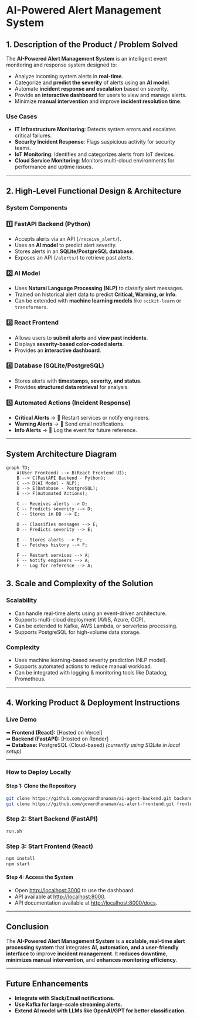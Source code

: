 # AI-Powered Alert Management System

## 1. Description of the Product / Problem Solved

The **AI-Powered Alert Management System** is an intelligent event monitoring and response system designed to:

- Analyze incoming system alerts in **real-time**.
- Categorize and **predict the severity** of alerts using an **AI model**.
- Automate **incident response and escalation** based on severity.
- Provide an **interactive dashboard** for users to view and manage alerts.
- Minimize **manual intervention** and improve **incident resolution time**.

### **Use Cases**
- **IT Infrastructure Monitoring**: Detects system errors and escalates critical failures.
- **Security Incident Response**: Flags suspicious activity for security teams.
- **IoT Monitoring**: Identifies and categorizes alerts from IoT devices.
- **Cloud Service Monitoring**: Monitors multi-cloud environments for performance and uptime issues.

---

## 2. High-Level Functional Design & Architecture

### **System Components**

### 1️⃣ FastAPI Backend (Python)
- Accepts alerts via an API (`/receive_alert/`).
- Uses an **AI model** to predict alert severity.
- Stores alerts in an **SQLite/PostgreSQL database**.
- Exposes an API (`/alerts/`) to retrieve past alerts.

### 2️⃣ AI Model
- Uses **Natural Language Processing (NLP)** to classify alert messages.
- Trained on historical alert data to predict **Critical, Warning, or Info**.
- Can be extended with **machine learning models** like `scikit-learn` or `transformers`.

### 3️⃣ React Frontend
- Allows users to **submit alerts** and **view past incidents**.
- Displays **severity-based color-coded alerts**.
- Provides an **interactive dashboard**.

### 4️⃣ Database (SQLite/PostgreSQL)
- Stores alerts with **timestamps, severity, and status**.
- Provides **structured data retrieval** for analysis.

### 5️⃣ Automated Actions (Incident Response)
- **Critical Alerts** → 🚨 Restart services or notify engineers.
- **Warning Alerts** → 📩 Send email notifications.
- **Info Alerts** → 📝 Log the event for future reference.

---


## System Architecture Diagram

```mermaid
graph TD;
    A(User Frontend) --> B(React Frontend UI);
    B --> C(FastAPI Backend - Python);
    C --> D(AI Model - NLP);
    D --> E(Database - PostgreSQL);
    E --> F(Automated Actions);

    C -- Receives alerts --> D;
    C -- Predicts severity --> D;
    C -- Stores in DB --> E;

    D -- Classifies messages --> E;
    D -- Predicts severity --> E;

    E -- Stores alerts --> F;
    E -- Fetches history --> F;

    F -- Restart services --> A;
    F -- Notify engineers --> A;
    F -- Log for reference --> A;
```

## 3. Scale and Complexity of the Solution

### Scalability
- Can handle real-time alerts using an event-driven architecture.
- Supports multi-cloud deployment (AWS, Azure, GCP).
- Can be extended to Kafka, AWS Lambda, or serverless processing.
- Supports PostgreSQL for high-volume data storage.

### Complexity
- Uses machine learning-based severity prediction (NLP model).
- Supports automated actions to reduce manual workload.
- Can be integrated with logging & monitoring tools like Datadog, Prometheus.

---

## 4. Working Product & Deployment Instructions

### Live Demo
➡ **Frontend (React):** [Hosted on Vercel]  
➡ **Backend (FastAPI):** [Hosted on Render]  
➡ **Database:** PostgreSQL (Cloud-based) *(currently using SQLite in local setup)*  

---

### How to Deploy Locally

#### Step 1: Clone the Repository
```sh
git clone https://github.com/govardhananam/ai-agent-backend.git backend
git clone https://github.com/govardhananam/ai-alert-frontend.git frontend
```
### Step 2: Start Backend (FastAPI)
```sh
run.sh
```
 ### Step 3: Start Frontend (React)
```sh
npm install
npm start
```
#### Step 4: Access the System
- Open [http://localhost:3000](http://localhost:3000) to use the dashboard.
- API available at [http://localhost:8000](http://localhost:8000).
- API documentation available at [http://localhost:8000/docs](http://localhost:8000/docs).

---

## Conclusion
The **AI-Powered Alert Management System** is a **scalable, real-time alert processing system** that integrates **AI, automation, and a user-friendly interface** to improve **incident management**. It **reduces downtime**, **minimizes manual intervention**, and **enhances monitoring efficiency**.

---

## Future Enhancements
- **Integrate with Slack/Email notifications.**
- **Use Kafka for large-scale streaming alerts.**
- **Extend AI model with LLMs like OpenAI/GPT for better classification.**
